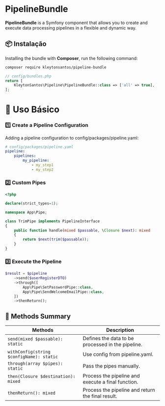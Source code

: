 # PipelineBundle

**PipelineBundle** is a Symfony component that allows you to create and execute data processing pipelines in a flexible and dynamic way.

## 📦 Instalação

Installing the bundle with **Composer**, run the following command:

```bash
composer require kleytonsantos/pipeline-bundle
```

```php
// config/bundles.php
return [
    KleytonSantos\Pipeline\PipelineBundle::class => ['all' => true],
];
```

# 🚀 Uso Básico

### 1️⃣  Create a Pipeline Configuration

Adding a pipeline configuration to config/packages/pipeline.yaml:

```yaml
# config/packages/pipeline.yaml
pipeline:
    pipelines:
        my_pipeline:
            - my_step1
            - my_step2
```

### 2️⃣  Custom Pipes

```php
<?php

declare(strict_types=1);

namespace App\Pipe;

class TrimPipe implements PipelineInterface
{
    public function handle(mixed $passable, \Closure $next): mixed
    {
        return $next(trim($passable));
    }
}
```

### 3️⃣ Execute the Pipeline

```php
$result = $pipeline
    ->send($userRegisterDTO)
    ->through([
        App\Pipe\SetPasswordPipe::class,
        App\Pipe\SendWelcomeEmailPipe::class,
    ])
    ->thenReturn();
```

##  📄 Methods Summary

| Methods                                  | Description                                        |
|------------------------------------------|----------------------------------------------------|
| `send(mixed $passable): static`          | Defines the data to be processed in the pipeline.  |
| `withConfig(string $configName): static` | Use config from pipeline.yaml.                     |
| `through(array $pipes): static`          | Pass the pipes manually.                           |
| `then(Closure $destination): mixed`      | Process the pipeline and execute a final function. |
| `thenReturn(): mixed`                    | Process the pipeline and return the final result.  |
